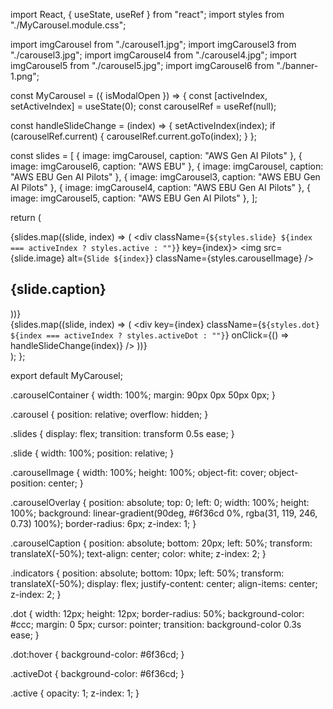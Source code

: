 import React, { useState, useRef } from "react";
import styles from "./MyCarousel.module.css";

import imgCarousel from "./carousel1.jpg";
import imgCarousel3 from "./carousel3.jpg";
import imgCarousel4 from "./carousel4.jpg";
import imgCarousel5 from "./carousel5.jpg";
import imgCarousel6 from "./banner-1.png";

const MyCarousel = ({ isModalOpen }) => {
  const [activeIndex, setActiveIndex] = useState(0);
  const carouselRef = useRef(null);

  const handleSlideChange = (index) => {
    setActiveIndex(index);
    if (carouselRef.current) {
      carouselRef.current.goTo(index);
    }
  };

  const slides = [
    { image: imgCarousel, caption: "AWS Gen AI Pilots" },
    { image: imgCarousel6, caption: "AWS EBU" },
    { image: imgCarousel, caption: "AWS EBU Gen AI Pilots" },
    { image: imgCarousel3, caption: "AWS EBU Gen AI Pilots" },
    { image: imgCarousel4, caption: "AWS EBU Gen AI Pilots" },
    { image: imgCarousel5, caption: "AWS EBU Gen AI Pilots" },
  ];

  return (
    <div className={styles.carouselContainer}>
      <div className={styles.carousel}>
        <div className={styles.slides}>
          {slides.map((slide, index) => (
            <div className={`${styles.slide} ${index === activeIndex ? styles.active : ""}`} key={index}>
              <img src={slide.image} alt={`Slide ${index}`} className={styles.carouselImage} />
              <div className={styles.carouselOverlay}></div>
              <div className={styles.carouselCaption}>
                <h2>{slide.caption}</h2>
              </div>
            </div>
          ))}
        </div>
        <div className={styles.indicators}>
          {slides.map((slide, index) => (
            <div
              key={index}
              className={`${styles.dot} ${index === activeIndex ? styles.activeDot : ""}`}
              onClick={() => handleSlideChange(index)}
            />
          ))}
        </div>
      </div>
    </div>
  );
};

export default MyCarousel;


.carouselContainer {
  width: 100%;
  margin: 90px 0px 50px 0px;
}

.carousel {
  position: relative;
  overflow: hidden;
}

.slides {
  display: flex;
  transition: transform 0.5s ease;
}

.slide {
  width: 100%;
  position: relative;
}

.carouselImage {
  width: 100%;
  height: 100%;
  object-fit: cover;
  object-position: center;
}

.carouselOverlay {
  position: absolute;
  top: 0;
  left: 0;
  width: 100%;
  height: 100%;
  background: linear-gradient(90deg, #6f36cd 0%, rgba(31, 119, 246, 0.73) 100%);
  border-radius: 6px;
  z-index: 1;
}

.carouselCaption {
  position: absolute;
  bottom: 20px;
  left: 50%;
  transform: translateX(-50%);
  text-align: center;
  color: white;
  z-index: 2;
}

.indicators {
  position: absolute;
  bottom: 10px;
  left: 50%;
  transform: translateX(-50%);
  display: flex;
  justify-content: center;
  align-items: center;
  z-index: 2;
}

.dot {
  width: 12px;
  height: 12px;
  border-radius: 50%;
  background-color: #ccc;
  margin: 0 5px;
  cursor: pointer;
  transition: background-color 0.3s ease;
}

.dot:hover {
  background-color: #6f36cd;
}

.activeDot {
  background-color: #6f36cd;
}

.active {
  opacity: 1;
  z-index: 1;
}
